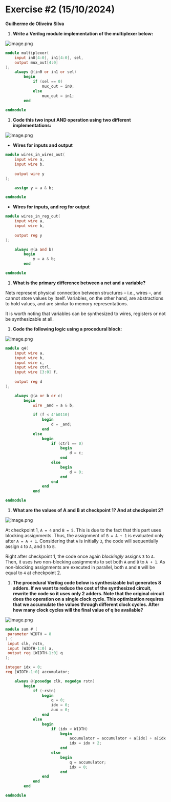 # Exercise #2 (15/10/2024)

**Guilherme de Oliveira Silva**

1. **Write a Verilog module implementation of the multiplexer below:**

![image.png](images/image.png)

```verilog
module multiplexor(
	input in0[4:0], in1[4:0], sel,
	output mux_out[4:0]
);
	always @(in0 or in1 or sel)
		begin
			if (sel == 0)
				mux_out = in0;
			else
				mux_out = in1;
		end
	
endmodule
```

1. **Code this two input AND operation using two different implementations:**

![image.png](images/image%201.png)

- **Wires for inputs and output**

```verilog
module wires_in_wires_out(
	input wire a,
	input wire b,
	
	output wire y
);

	assign y = a & b;

endmodule
```

- **Wires for inputs, and reg for output**

```verilog
module wires_in_reg_out(
	input wire a,
	input wire b,
	
	output reg y
);

	always @(a and b)
		begin
			y = a & b;
		end

endmodule
```

1. **What is the primary difference between a net and a variable?**

Nets represent physical connection between structures – i.e., wires –, and cannot store values by itself. Variables, on the other hand, are abstractions to hold values, and are similar to memory representations.

It is worth noting that variables can be synthesized to wires, registers or not be synthesizable at all.

1. **Code the following logic using a procedural block:**

![image.png](images/image%202.png)

```verilog
module q4(
	input wire a,
	input wire b,
	input wire c,
	input wire ctrl,
	input wire [3:0] f,
	
	output reg d
);

	always @(a or b or c)
		begin
			wire _and = a & b;
			
			if (f < 4'b0110)
				begin
					d = _and;
				end
			else
				begin
					if (ctrl == 0)
						begin
							d = c;
						end
					else
						begin
							d = 0;
						end
					end
				end
			end

endmodule
```

1. **What are the values of A and B at checkpoint 1? And at checkpoint 2?**

![image.png](images/image%203.png)

At checkpoint 1, `A = 4` and `B = 5`. This is due to the fact that this part uses blocking assignments. Thus, the assignment of `B = A + 1` is evaluated only after `A = A + 1`. Considering that `A` is initially `3`, the code will sequentially assign `4` to `A`, and `5` to `B`.

Right after checkpoint 1, the code once again *blockingly* assigns `3` to `A`. Then, it uses two non-blocking assignments to set both `A` and `B` to `A + 1`. As non-blocking assignments are executed in parallel, both `A` and `B` will be equal to `4` at checkpoint 2.

1. **The procedural Verilog code below is synthesizable but generates 8 adders. If we want to
reduce the cost of the synthesized circuit, rewrite the code so it uses only 2 adders.
Note that the original circuit does the operation on a single clock cycle. This optimization
requires that we accumulate the values through different clock cycles. After how many
clock cycles will the final value of q be available?**

![image.png](images/image%204.png)

```verilog
module sum # (
 parameter WIDTH = 8
) (
 input clk, rstn,
 input [WIDTH-1:0] a,
 output reg [WIDTH-1:0] q
);

integer idx = 0;
reg [WIDTH-1:0] accumulator;

	always @(posedge clk, negedge rstn)
		begin
			if (~rstn)
				begin
					q = 0;
					idx = 0;
					aux = 0;
				end
			else
				begin
					if (idx < WIDTH)
						begin
							accumulator = accumulator + a[idx] + a[idx + 1];
							idx = idx + 2;
						end
					else
						begin
							q = accumulator;
							idx = 0;
						end
				end
			end
		end

endmodule
```